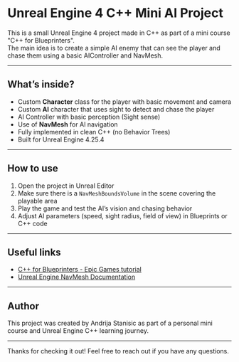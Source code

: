 # Unreal Engine 4 C++ Mini AI Project

This is a small Unreal Engine 4 project made in C++ as part of a mini course "C++ for Blueprinters".  
The main idea is to create a simple AI enemy that can see the player and chase them using a basic AIController and NavMesh.

---

## What’s inside?

- Custom **Character** class for the player with basic movement and camera  
- Custom **AI** character that uses sight to detect and chase the player  
- AI Controller with basic perception (Sight sense)  
- Use of **NavMesh** for AI navigation  
- Fully implemented in clean C++ (no Behavior Trees)  
- Built for Unreal Engine 4.25.4

---

## How to use

1. Open the project in Unreal Editor  
2. Make sure there is a `NavMeshBoundsVolume` in the scene covering the playable area  
3. Play the game and test the AI’s vision and chasing behavior  
4. Adjust AI parameters (speed, sight radius, field of view) in Blueprints or C++ code

---

## Useful links

- [C++ for Blueprinters - Epic Games tutorial](https://dev.epicgames.com/community/learning/tutorials/qO/c-for-blueprinters)  
- [Unreal Engine NavMesh Documentation](https://docs.unrealengine.com/4.27/en-US/InteractiveExperiences/Navigation/)

---

## Author

This project was created by Andrija Stanisic as part of a personal mini course and Unreal Engine C++ learning journey.

---

Thanks for checking it out! Feel free to reach out if you have any questions.
